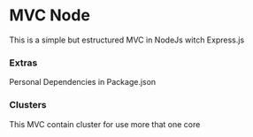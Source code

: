 # MVC Node
This is a simple but estructured MVC in NodeJs witch Express.js


### Extras
Personal Dependencies in Package.json

### Clusters
This MVC contain cluster for use more that one core